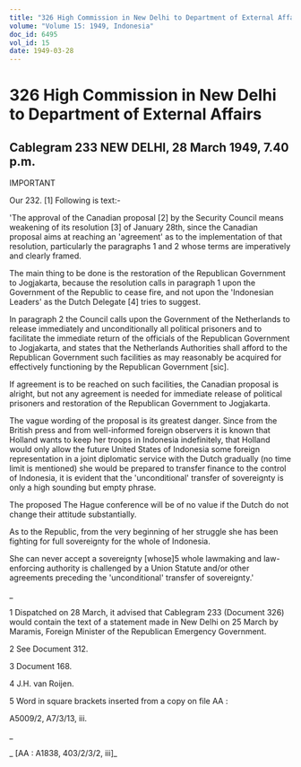 ```yaml
---
title: "326 High Commission in New Delhi to Department of External Affairs"
volume: "Volume 15: 1949, Indonesia"
doc_id: 6495
vol_id: 15
date: 1949-03-28
---
```


# 326 High Commission in New Delhi to Department of External Affairs

## Cablegram 233 NEW DELHI, 28 March 1949, 7.40 p.m.

IMPORTANT

Our 232. [1] Following is text:-

'The approval of the Canadian proposal [2] by the Security Council means weakening of its resolution [3] of January 28th, since the Canadian proposal aims at reaching an 'agreement' as to the implementation of that resolution, particularly the paragraphs 1 and 2 whose terms are imperatively and clearly framed.

The main thing to be done is the restoration of the Republican Government to Jogjakarta, because the resolution calls in paragraph 1 upon the Government of the Republic to cease fire, and not upon the 'Indonesian Leaders' as the Dutch Delegate [4] tries to suggest.

In paragraph 2 the Council calls upon the Government of the Netherlands to release immediately and unconditionally all political prisoners and to facilitate the immediate return of the officials of the Republican Government to Jogjakarta, and states that the Netherlands Authorities shall afford to the Republican Government such facilities as may reasonably be acquired for effectively functioning by the Republican Government [sic].

If agreement is to be reached on such facilities, the Canadian proposal is alright, but not any agreement is needed for immediate release of political prisoners and restoration of the Republican Government to Jogjakarta.

The vague wording of the proposal is its greatest danger. Since from the British press and from well-informed foreign observers it is known that Holland wants to keep her troops in Indonesia indefinitely, that Holland would only allow the future United States of Indonesia some foreign representation in a joint diplomatic service with the Dutch gradually (no time limit is mentioned) she would be prepared to transfer finance to the control of Indonesia, it is evident that the 'unconditional' transfer of sovereignty is only a high sounding but empty phrase.

The proposed The Hague conference will be of no value if the Dutch do not change their attitude substantially.

As to the Republic, from the very beginning of her struggle she has been fighting for full sovereignty for the whole of Indonesia.

She can never accept a sovereignty [whose]5 whole lawmaking and law-enforcing authority is challenged by a Union Statute and/or other agreements preceding the 'unconditional' transfer of sovereignty.'

_

1 Dispatched on 28 March, it advised that Cablegram 233 (Document 326) would contain the text of a statement made in New Delhi on 25 March by Maramis, Foreign Minister of the Republican Emergency Government.

2 See Document 312.

3 Document 168.

4 J.H. van Roijen.

5 Word in square brackets inserted from a copy on file AA :

A5009/2, A7/3/13, iii.

_

_ [AA : A1838, 403/2/3/2, iii]_

